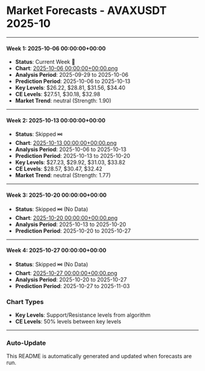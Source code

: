 # Market Forecasts - AVAXUSDT 2025-10

---

#### Week 1: 2025-10-06 00:00:00+00:00
- **Status**: Current Week 🔄
- **Chart**: <a href="./2025-10-06 00:00:00+00:00.png">2025-10-06 00:00:00+00:00.png</a>
- **Analysis Period**: 2025-09-29 to 2025-10-06
- **Prediction Period**: 2025-10-06 to 2025-10-13
- **Key Levels**: $26.22, $28.81, $31.56, $34.40
- **CE Levels**: $27.51, $30.18, $32.98
- **Market Trend**: neutral (Strength: 1.90)

---

#### Week 2: 2025-10-13 00:00:00+00:00
- **Status**: Skipped ⏭️
- **Chart**: <a href="./2025-10-13 00:00:00+00:00.png">2025-10-13 00:00:00+00:00.png</a>
- **Analysis Period**: 2025-10-06 to 2025-10-13
- **Prediction Period**: 2025-10-13 to 2025-10-20
- **Key Levels**: $27.23, $29.92, $31.03, $33.82
- **CE Levels**: $28.57, $30.47, $32.42
- **Market Trend**: neutral (Strength: 1.77)

---

#### Week 3: 2025-10-20 00:00:00+00:00
- **Status**: Skipped ⏭️ (No Data)
- **Chart**: <a href="./2025-10-20 00:00:00+00:00.png">2025-10-20 00:00:00+00:00.png</a>
- **Analysis Period**: 2025-10-13 to 2025-10-20
- **Prediction Period**: 2025-10-20 to 2025-10-27

---

#### Week 4: 2025-10-27 00:00:00+00:00
- **Status**: Skipped ⏭️ (No Data)
- **Chart**: <a href="./2025-10-27 00:00:00+00:00.png">2025-10-27 00:00:00+00:00.png</a>
- **Analysis Period**: 2025-10-20 to 2025-10-27
- **Prediction Period**: 2025-10-27 to 2025-11-03

### Chart Types

- **Key Levels**: Support/Resistance levels from algorithm
- **CE Levels**: 50% levels between key levels

---

### Auto-Update

This README is automatically generated and updated when forecasts are run.

